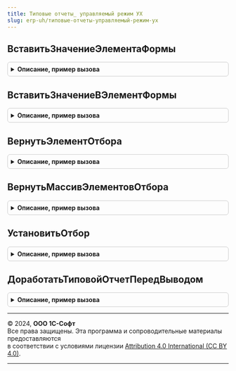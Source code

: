 ```yaml
---
title: Типовые отчеты_ управляемый режим УХ
slug: erp-uh/типовые-отчеты-управляемый-режим-ух
---
```



## ВставитьЗначениеЭлементаФормы
<details style="margin: 1em 0; padding: 0.5em; border: 1px solid #ccc; border-radius: 6px;">

<summary style="font-weight: bold; cursor: pointer;">Описание, пример вызова</summary>

```bsl
// ФУНКЦИИ ПОЛУЧЕНИЯ НАСТРОЕК ФОРМЫ.
//

Процедура ВставитьЗначениеЭлементаФормы(ЭлементыФормы, Структура, Имя) Экспорт
```

Пример вызова
```bsl
ТиповыеОтчеты_УправляемыйРежимУХ.ВставитьЗначениеЭлементаФормы(ЭлементыФормы, Структура, Имя));
```
</details>

## ВставитьЗначениеВЭлементФормы
<details style="margin: 1em 0; padding: 0.5em; border: 1px solid #ccc; border-radius: 6px;">

<summary style="font-weight: bold; cursor: pointer;">Описание, пример вызова</summary>

```bsl

Процедура ВставитьЗначениеВЭлементФормы(Форма, Структура) Экспорт
```

Пример вызова
```bsl
ТиповыеОтчеты_УправляемыйРежимУХ.ВставитьЗначениеВЭлементФормы(Форма, Структура));
```
</details>

## ВернутьЭлементОтбора
<details style="margin: 1em 0; padding: 0.5em; border: 1px solid #ccc; border-radius: 6px;">

<summary style="font-weight: bold; cursor: pointer;">Описание, пример вызова</summary>

```bsl

Функция ВернутьЭлементОтбора(Отбор, ПолеОтбора) Экспорт
```

Пример вызова
```bsl
Результат = ТиповыеОтчеты_УправляемыйРежимУХ.ВернутьЭлементОтбора(Отбор, ПолеОтбора) 
```
</details>

## ВернутьМассивЭлементовОтбора
<details style="margin: 1em 0; padding: 0.5em; border: 1px solid #ccc; border-radius: 6px;">

<summary style="font-weight: bold; cursor: pointer;">Описание, пример вызова</summary>

```bsl

Функция ВернутьМассивЭлементовОтбора(Отбор, ПолеОтбора) Экспорт
```

Пример вызова
```bsl
Результат = ТиповыеОтчеты_УправляемыйРежимУХ.ВернутьМассивЭлементовОтбора(Отбор, ПолеОтбора) 
```
</details>

## УстановитьОтбор
<details style="margin: 1em 0; padding: 0.5em; border: 1px solid #ccc; border-radius: 6px;">

<summary style="font-weight: bold; cursor: pointer;">Описание, пример вызова</summary>

```bsl

Функция УстановитьОтбор(Отбор, ПолеОтбора, ВидСравнения, Значение) Экспорт
```

Пример вызова
```bsl
Результат = ТиповыеОтчеты_УправляемыйРежимУХ.УстановитьОтбор(Отбор, ПолеОтбора, ВидСравнения, Значение) 
```
</details>

## ДоработатьТиповойОтчетПередВыводом
<details style="margin: 1em 0; padding: 0.5em; border: 1px solid #ccc; border-radius: 6px;">

<summary style="font-weight: bold; cursor: pointer;">Описание, пример вызова</summary>

```bsl
////////////////////////////////////////////////////////////////////////////////
// ОБЩИЕ ПРОЦЕДУРЫ.
//

// Дорабатывает отчет перед выводом
Процедура ДоработатьТиповойОтчетПередВыводом(ОтчетОбъект, КомпоновщикНастроек = Неопределено, ЗначенияНастроек = Неопределено) Экспорт
```

Пример вызова
```bsl
ТиповыеОтчеты_УправляемыйРежимУХ.ДоработатьТиповойОтчетПередВыводом(ОтчетОбъект, КомпоновщикНастроек, ЗначенияНастроек);
```
</details>

---

© 2024, **ООО 1С-Софт**  
Все права защищены. Эта программа и сопроводительные материалы предоставляются  
в соответствии с условиями лицензии [Attribution 4.0 International (CC BY 4.0)](https://creativecommons.org/licenses/by/4.0/legalcode).

---
